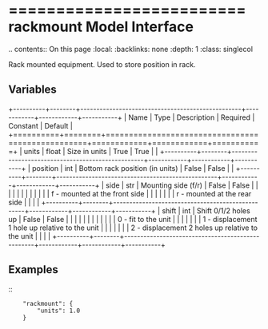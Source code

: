 

=========================
rackmount Model Interface
=========================

.. contents:: On this page
    :local:
    :backlinks: none
    :depth: 1
    :class: singlecol

Rack mounted equipment.
Used to store position in rack.


Variables
---------

+----------+--------+--------------------------------------------------+------------+------------+-----------+
| Name     | Type   | Description                                      | Required   | Constant   | Default   |
+==========+========+==================================================+============+============+===========+
| units    | float  | Size in units                                    | True       | True       |           |
+----------+--------+--------------------------------------------------+------------+------------+-----------+
| position | int    | Bottom rack position (in units)                  | False      | False      |           |
+----------+--------+--------------------------------------------------+------------+------------+-----------+
| side     | str    | Mounting side (f/r)                              | False      | False      |           |
|          |        |                                                  |            |            |           |
|          |        | f - mounted at the front side                    |            |            |           |
|          |        | r - mounted at the rear side                     |            |            |           |
+----------+--------+--------------------------------------------------+------------+------------+-----------+
| shift    | int    | Shift 0/1/2 holes up                             | False      | False      |           |
|          |        |                                                  |            |            |           |
|          |        | 0 - fit to the unit                              |            |            |           |
|          |        | 1 - displacement 1 hole up relative to the unit  |            |            |           |
|          |        | 2 - displacement 2 holes up relative to the unit |            |            |           |
+----------+--------+--------------------------------------------------+------------+------------+-----------+


Examples
--------

::

        "rackmount": {
            "units": 1.0
        }
